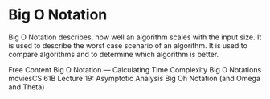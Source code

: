 # Big O Notation

Big O Notation describes, how well an algorithm scales with the input size. It is used to describe the worst case scenario of an algorithm. It is used to compare algorithms and to determine which algorithm is better.

<ResourceGroupTitle>Free Content</ResourceGroupTitle>
<BadgeLink colorScheme='red' badgeText='Watch' href='https://www.youtube.com/watch?v=Z0bH0cMY0E8'>Big O Notation — Calculating Time Complexity</BadgeLink>
<BadgeLink colorScheme='red' badgeText='Watch' href='https://www.youtube.com/watch?v=V6mKVRU1evU'>Big O Notations</BadgeLink>
<BadgeLink colorScheme='red' badgeText='Watch' href='https://archive.org/details/ucberkeley_webcast_VIS4YDpuP98'>moviesCS 61B Lecture 19: Asymptotic Analysis</BadgeLink>
<BadgeLink colorScheme='red' badgeText='Watch' href='https://www.youtube.com/watch?v=ei-A_wy5Yxw&list=PL1BaGV1cIH4UhkL8a9bJGG356covJ76qN&index=3'>Big Oh Notation (and Omega and Theta)</BadgeLink>

